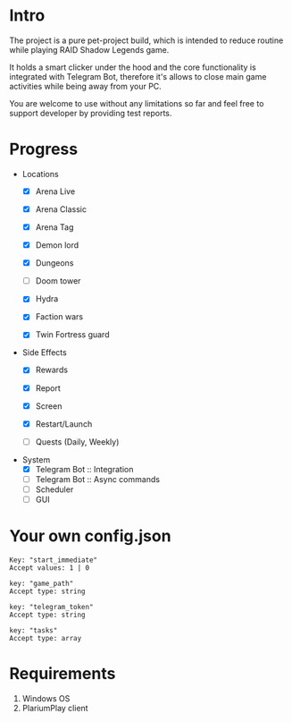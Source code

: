 # Intro

The project is a pure pet-project build, which is intended to reduce routine while playing RAID Shadow Legends game.

It holds a smart clicker under the hood and the core functionality is integrated with Telegram Bot, therefore it's allows to close main game activities while being away from your PC.

You are welcome to use without any limitations so far and feel free to support developer by providing test reports.

# Progress

- Locations
  - [x] Arena Live
  - [x] Arena Classic
  - [x] Arena Tag
  - [x] Demon lord
  - [x] Dungeons
  - [ ] Doom tower
  - [x] Hydra
  - [x] Faction wars
  - [x] Twin Fortress guard


- Side Effects
  - [x] Rewards
  - [x] Report
  - [x] Screen
  - [x] Restart/Launch
  - [ ] Quests (Daily, Weekly)


- System
  - [x] Telegram Bot :: Integration
  - [ ] Telegram Bot :: Async commands
  - [ ] Scheduler
  - [ ] GUI 

# Your own config.json

```
Key: "start_immediate"
Accept values: 1 | 0 
```

```
key: "game_path"
Accept type: string
```

```
key: "telegram_token"
Accept type: string
```

```
key: "tasks"
Accept type: array
```


# Requirements

1. Windows OS
2. PlariumPlay client
